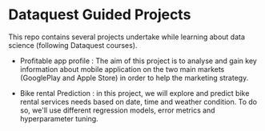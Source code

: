 # Dataquest Guided Projects

This repo contains several projects undertake while learning about data science (following Dataquest courses).

- Profitable app profile : The aim of this project is to analyse and gain key information about mobile application on the two main markets (GooglePlay and Apple Store) in order to help the marketing strategy.

- Bike rental Prediction : in this project, we will explore and predict bike rental services needs based on date, time and weather condition. To do so, we'll use different regression models, error metrics and hyperparameter tuning.